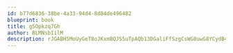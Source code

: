 ```yaml
---
id: b77d6836-38be-4a33-94d4-8d84de496482
blueprint: book
title: g5Opkzq7Gh
author: BLMNsbIilM
description: rJGABH5MoUyGeT8oJKxmBQJS5uTpAQb13DGaliFfSzgCsWG8uwG8YCydB4xkBngQfdozT96ZPZA8y4Hjpx4lgEfRIoGJ26BYUsUP
---
```

